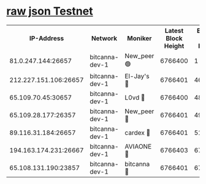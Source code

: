 [raw json Testnet](https://rpc-check.bcat.stavr.tech/bcat/rpc-bcat-result.json)
=


<table><tr><th>IP-Address</th><th>Network</th><th>Moniker</th><th>Latest Block Height</th><th>Earliest Block Height</th><th>Catching Up</th><th>Tx Index</th><th>Voting Power</th><th>Scan Time</th></tr><tr><td>81.0.247.144:26657</td><td>bitcanna-dev-1</td><td>New_peer 🟢</td><td>6766400</td><td>1</td><td>False</td><td>on</td><td>0</td><td>2024-03-07T07:42:06.008615892UTC</td></tr><tr><td>212.227.151.106:26657</td><td>bitcanna-dev-1</td><td>El-Jay's 🔴</td><td>6766401</td><td>4670391</td><td>False</td><td>on</td><td>2218364</td><td>2024-03-07T07:42:12.643190257UTC</td></tr><tr><td>65.109.70.45:30657</td><td>bitcanna-dev-1</td><td>L0vd 🔴</td><td>6766400</td><td>4828155</td><td>False</td><td>on</td><td>308120</td><td>2024-03-07T07:42:06.314777451UTC</td></tr><tr><td>65.109.28.177:26357</td><td>bitcanna-dev-1</td><td>New_peer 🔴</td><td>6766401</td><td>4952911</td><td>False</td><td>on</td><td>2237167</td><td>2024-03-07T07:42:13.237549409UTC</td></tr><tr><td>89.116.31.184:26657</td><td>bitcanna-dev-1</td><td>cardex 🔴</td><td>6766401</td><td>5185001</td><td>False</td><td>on</td><td>1</td><td>2024-03-07T07:42:12.939720785UTC</td></tr><tr><td>194.163.174.231:26667</td><td>bitcanna-dev-1</td><td>AVIAONE 🔴</td><td>6766403</td><td>6760901</td><td>False</td><td>on</td><td>1949865</td><td>2024-03-07T07:42:22.002636772UTC</td></tr><tr><td>65.108.131.190:23857</td><td>bitcanna-dev-1</td><td>bitcanna 🔴</td><td>6766401</td><td>6762401</td><td>False</td><td>off</td><td>378646</td><td>2024-03-07T07:42:13.557062674UTC</td></tr></table>